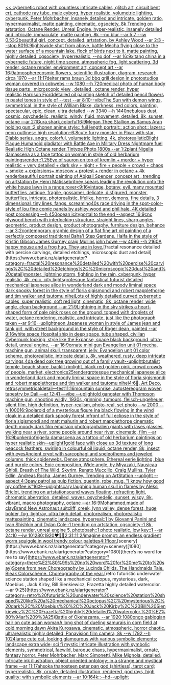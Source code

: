 [<< cybernetic robot with countless intricate cables, glitch art, circuit bent crt, cathode ray tube, male cyborg, hyper realistic, volumetric lighting, cyberpunk, Peter Mohrbacher, insanely detailed and intricate, golden ratio, hypermaximalist, matte painting, cinematic, cgsociety, 8k Trending on artstation, Octane Render, Unreal Engine, hyper-realistic, insanely detailed and intricate, immaculate, matte painting, 8k --no blur --ar 5:7 --iw 0.5](https://www.ebank.nz/aiartgenerator?category=%3C%3C%20cybernetic%20robot%20with%20countless%20intricate%20cables%2C%20glitch%20art%2C%20circuit%20bent%20crt%2C%20cathode%20ray%20tube%2C%20male%20cyborg%2C%20hyper%20realistic%2C%20volumetric%20lighting%2C%20cyberpunk%2C%20Peter%20Mohrbacher%2C%20insanely%20detailed%20and%20intricate%2C%20golden%20ratio%2C%20hypermaximalist%2C%20matte%20painting%2C%20cinematic%2C%20cgsociety%2C%208k%20Trending%20on%20artstation%2C%20Octane%20Render%2C%20Unreal%20Engine%2C%20hyper-realistic%2C%20insanely%20detailed%20and%20intricate%2C%20immaculate%2C%20matte%20painting%2C%208k%20--no%20blur%20--ar%205%3A7%20--iw%200.5)[3:2](https://www.ebank.nz/aiartgenerator?category=3%3A2)[beautiful girl, concept, detailed, artstation, by Ashley Wood --ar 2:3 --stop 80](https://www.ebank.nz/aiartgenerator?category=beautiful%20girl%2C%20concept%2C%20detailed%2C%20artstation%2C%20by%20Ashley%20Wood%20--ar%202%3A3%20--stop%2080)[16:9](https://www.ebank.nz/aiartgenerator?category=16%3A9)[lights](https://www.ebank.nz/aiartgenerator?category=lights)[wide shot from above,  battle Mecha flying close to the water surface of a mountain lake, flock of birds next to it, matte painting, highly detailed, cgsociety, hyperrealistic, --no dof, --ar 16:9](https://www.ebank.nz/aiartgenerator?category=wide%20shot%20from%20above%2C%20%20battle%20Mecha%20flying%20close%20to%20the%20water%20surface%20of%20a%20mountain%20lake%2C%20flock%20of%20birds%20next%20to%20it%2C%20matte%20painting%2C%20highly%20detailed%2C%20cgsociety%2C%20hyperrealistic%2C%20--no%20dof%2C%20--ar%2016%3A9)[xitang china in a cybernetic future, night time scene, atmospheric fog, light scattering, 3d render, octane render, environment art, concept art --ar 16:9](https://www.ebank.nz/aiartgenerator?category=xitang%20china%20in%20a%20cybernetic%20future%2C%20night%20time%20scene%2C%20atmospheric%20fog%2C%20light%20scattering%2C%203d%20render%2C%20octane%20render%2C%20environment%20art%2C%20concept%20art%20--ar%2016%3A9)[atmosphere](https://www.ebank.nz/aiartgenerator?category=atmosphere)[cosmic flowers, scientific illustration, diagram, research, circa 1970 --ar 11:17](https://www.ebank.nz/aiartgenerator?category=cosmic%20flowers%2C%20scientific%20illustration%2C%20diagram%2C%20research%2C%20circa%201970%20--ar%2011%3A17)[deiter rams braun 3d bbq grill design in photostudio](https://www.ebank.nz/aiartgenerator?category=deiter%20rams%20braun%203d%20bbq%20grill%20design%20in%20photostudio)[a woman covered in cobwebs --w 1080 --h 720](https://www.ebank.nz/aiartgenerator?category=a%20woman%20covered%20in%20cobwebs%20--w%201080%20--h%20720)[medical photo of human body tissue parts , microscopic view , detailed , octane render, hyper realistic,](https://www.ebank.nz/aiartgenerator?category=medical%20photo%20of%20human%20body%20tissue%20parts%20%2C%20microscopic%20view%20%2C%20detailed%20%2C%20octane%20render%2C%20hyper%20realistic%2C)[Harrison Fjord](https://www.ebank.nz/aiartgenerator?category=Harrison%20Fjord)[detailed oil painting sketch of detailed pencil flowers in pastel tones in style of --test --ar 8:10](https://www.ebank.nz/aiartgenerator?category=detailed%20oil%20painting%20sketch%20of%20detailed%20pencil%20flowers%20in%20pastel%20tones%20in%20style%20of%20--test%20--ar%208%3A10)[--vibe](https://www.ebank.nz/aiartgenerator?category=--vibe)[The Sun with demon wings, symmetrical, in the style of William Blake, darkness, red colors, painting, spectacular, epic, clean, ultra detailed --w 3340 --h 1440](https://www.ebank.nz/aiartgenerator?category=The%20Sun%20with%20demon%20wings%2C%20symmetrical%2C%20in%20the%20style%20of%20William%20Blake%2C%20darkness%2C%20red%20colors%2C%20painting%2C%20spectacular%2C%20epic%2C%20clean%2C%20ultra%20detailed%20--w%203340%20--h%201440)[nebulous dust, cosmic, psychedelic, realistic, windy, fluid, movement, detailed, 8k, sunset, octane —ar 2:1](https://www.ebank.nz/aiartgenerator?category=nebulous%20dust%2C%20cosmic%2C%20psychedelic%2C%20realistic%2C%20windy%2C%20fluid%2C%20movement%2C%20detailed%2C%208k%2C%20sunset%2C%20octane%20%E2%80%94ar%202%3A1)[Gura,shark,colorful](https://www.ebank.nz/aiartgenerator?category=Gura%2Cshark%2Ccolorful)[16:9](https://www.ebank.nz/aiartgenerator?category=16%3A9)[Megan Thee Stallion as Samus Aran holding gun::2 shonen anime style:: fuil length portrait:: action shot:: lazers:: neon outlines:: high resolution::](https://www.ebank.nz/aiartgenerator?category=Megan%20Thee%20Stallion%20as%20Samus%20Aran%20holding%20gun%3A%3A2%20shonen%20anime%20style%3A%3A%20fuil%20length%20portrait%3A%3A%20action%20shot%3A%3A%20lazers%3A%3A%20neon%20outlines%3A%3A%20high%20resolution%3A%3A)[6:8](https://www.ebank.nz/aiartgenerator?category=6%3A8)[cute furry monster in Pixar with star, Diablo series, angry, colorful, volumetric lighting, 4k, photorealistic](https://www.ebank.nz/aiartgenerator?category=cute%20furry%20monster%20in%20Pixar%20with%20star%2C%20Diablo%20series%2C%20angry%2C%20colorful%2C%20volumetric%20lighting%2C%204k%2C%20photorealistic)[Blight Plague Humanoid gladiator with Battle Axe in Military Dress Nightmare fuel Realistic High Octane render Tintype Photo 1800s  --ar 1:2](https://www.ebank.nz/aiartgenerator?category=Blight%20Plague%20Humanoid%20gladiator%20with%20Battle%20Axe%20in%20Military%20Dress%20Nightmare%20fuel%20Realistic%20High%20Octane%20render%20Tintype%20Photo%201800s%20%20--ar%201%3A2)[plant Nigella damascena as a face tattoo on woman in style of old herbarium paintings](https://www.ebank.nz/aiartgenerator?category=plant%20Nigella%20damascena%20as%20a%20face%20tattoo%20on%20woman%20in%20style%20of%20old%20herbarium%20paintings)[render::1.25](https://www.ebank.nz/aiartgenerator?category=render%3A%3A1.25)[Eye of sauron on top of kremlin + mordor +  hyper realistic + very detailed + dark sky + night + fire + people + crowd + chaos + smoke + explosions+ moscow + protest + render in octane + 4k render](https://www.ebank.nz/aiartgenerator?category=Eye%20of%20sauron%20on%20top%20of%20kremlin%20%2B%20mordor%20%2B%20%20hyper%20realistic%20%2B%20very%20detailed%20%2B%20dark%20sky%20%2B%20night%20%2B%20fire%20%2B%20people%20%2B%20crowd%20%2B%20chaos%20%2B%20smoke%20%2B%20explosions%2B%20moscow%20%2B%20protest%20%2B%20render%20in%20octane%20%2B%204k%20render)[beautiful portrait painting of Abigail Spencer, concept art , trending on artstation by Henri Matisse](https://www.ebank.nz/aiartgenerator?category=beautiful%20portrait%20painting%20of%20Abigail%20Spencer%2C%20concept%20art%20%2C%20trending%20on%20artstation%20by%20Henri%20Matisse)[britney spears leading the revolution onto the white house lawn in a range rover](https://www.ebank.nz/aiartgenerator?category=britney%20spears%20leading%20the%20revolution%20onto%20the%20white%20house%20lawn%20in%20a%20range%20rover)[<9:16](https://www.ebank.nz/aiartgenerator?category=%3C9%3A16)[vintage, botany, evil, many mounted butterflies, antique, fragile, gossamer, delicate, disfigured, monster, butterflies, intricate, photorealistic, lifelike, horror, demons, fine details, 3 dimensional, tiny lines, fangs, screaming](https://www.ebank.nz/aiartgenerator?category=vintage%2C%20botany%2C%20evil%2C%20many%20mounted%20butterflies%2C%20antique%2C%20fragile%2C%20gossamer%2C%20delicate%2C%20disfigured%2C%20monster%2C%20butterflies%2C%20intricate%2C%20photorealistic%2C%20lifelike%2C%20horror%2C%20demons%2C%20fine%20details%2C%203%20dimensional%2C%20tiny%20lines%2C%20fangs%2C%20screaming)[40s race driving in the spot-color-style of lou fine comic panels by ashley wood and phil hale, 4K detailed post processing —h 450](https://www.ebank.nz/aiartgenerator?category=40s%20race%20driving%20in%20the%20spot-color-style%20of%20lou%20fine%20comic%20panels%20by%20ashley%20wood%20and%20phil%20hale%2C%204K%20detailed%20post%20processing%20%E2%80%94h%20450)[ocean icity](https://www.ebank.nz/aiartgenerator?category=ocean%20icity)[portal to the end --aspect 16:9](https://www.ebank.nz/aiartgenerator?category=portal%20to%20the%20end%20--aspect%2016%3A9)[cnc plywood bench with interlocking structure, straight lines, sharp angles, geometric, product design, product photography, furniture design, behance --ar 3:2](https://www.ebank.nz/aiartgenerator?category=cnc%20plywood%20bench%20with%20interlocking%20structure%2C%20straight%20lines%2C%20sharp%20angles%2C%20geometric%2C%20product%20design%2C%20product%20photography%2C%20furniture%20design%2C%20behance%20--ar%203%3A2)[contemporary graphic design of a flat fine art oil painting of a perfectly composed traditional Baha'i Step Gardens,  Haifa in the style of Kristin Gibson James Gurney craig Mullins john howe --w 4096 --h 2160](https://www.ebank.nz/aiartgenerator?category=contemporary%20graphic%20design%20of%20a%20flat%20fine%20art%20oil%20painting%20of%20a%20perfectly%20composed%20traditional%20Baha%27i%20Step%20Gardens%2C%20%20Haifa%20in%20the%20style%20of%20Kristin%20Gibson%20James%20Gurney%20craig%20Mullins%20john%20howe%20--w%204096%20--h%202160)[A happy mouse and a frog hug. They are in love.](https://www.ebank.nz/aiartgenerator?category=A%20happy%20mouse%20and%20a%20frog%20hug.%20They%20are%20in%20love.)[fractal resonance detailed with percise carvings, detailed etchings, microscopic dust and detail](https://www.ebank.nz/aiartgenerator?category=fractal%20resonance%20detailed%20with%20percise%20carvings%2C%20detailed%20etchings%2C%20microscopic%20dust%20and%20detail)[monster, lightning storm, fighting in the rain, cyberpunk, hyper realistic, 4k, epic, city lights](https://www.ebank.nz/aiartgenerator?category=monster%2C%20lightning%20storm%2C%20fighting%20in%20the%20rain%2C%20cyberpunk%2C%20hyper%20realistic%2C%204k%2C%20epic%2C%20city%20lights)[grotesque fantastical futurist detailed mechanical japanese alice in wonderland dark and moody liminal space dark spooky forest in the style of floria sigismondi and robert mapplethorpe and tim walker and tsutomu nihei](https://www.ebank.nz/aiartgenerator?category=grotesque%20fantastical%20futurist%20detailed%20mechanical%20japanese%20alice%20in%20wonderland%20dark%20and%20moody%20liminal%20space%20dark%20spooky%20forest%20in%20the%20style%20of%20floria%20sigismondi%20and%20robert%20mapplethorpe%20and%20tim%20walker%20and%20tsutomu%20nihei)[Lots of highly detailed curved cybernetic cables, super realistic, soft red light, cinematic, 8k, octane render, wide angle, clean background --ar 21:9](https://www.ebank.nz/aiartgenerator?category=Lots%20of%20highly%20detailed%20curved%20cybernetic%20cables%2C%20super%20realistic%2C%20soft%20red%20light%2C%20cinematic%2C%208k%2C%20octane%20render%2C%20wide%20angle%2C%20clean%20background%20--ar%2021%3A9)[Lightning in the sky strikes a heart-shaped form of pale pink roses on the ground, topped with droplets of water, octane rendering, realistic, and intricate, just like the photograph taken --ar 9:16](https://www.ebank.nz/aiartgenerator?category=Lightning%20in%20the%20sky%20strikes%20a%20heart-shaped%20form%20of%20pale%20pink%20roses%20on%20the%20ground%2C%20topped%20with%20droplets%20of%20water%2C%20octane%20rendering%2C%20realistic%2C%20and%20intricate%2C%20just%20like%20the%20photograph%20taken%20--ar%209%3A16)[--uplight](https://www.ebank.nz/aiartgenerator?category=--uplight)[neon Japanese woman in style of James jean and tank girl, with street background in the style of Roger dean, painted --ar 9:16](https://www.ebank.nz/aiartgenerator?category=neon%20Japanese%20woman%20in%20style%20of%20James%20jean%20and%20tank%20girl%2C%20with%20street%20background%20in%20the%20style%20of%20Roger%20dean%2C%20painted%20--ar%209%3A16)[white space Hospital ship in deep space, tube shaped, civilian Cyberpunk looking, style like the Expanse, space black background, ultra-detail, unreal engine, --ar 16:9](https://www.ebank.nz/aiartgenerator?category=white%20space%20Hospital%20ship%20in%20deep%20space%2C%20tube%20shaped%2C%20civilian%20Cyberpunk%20looking%2C%20style%20like%20the%20Expanse%2C%20space%20black%20background%2C%20ultra-detail%2C%20unreal%20engine%2C%20--ar%2016%3A9)[ornate   mini gun Evangelion unit 01 mecha, machine gun, animal skull, transparent, jelly, Evangelion unit 01 color scheme, photorealistic, intricate details, 8k, weathered, rusty, deep intricate carvings,](https://www.ebank.nz/aiartgenerator?category=ornate%20%20%20mini%20gun%20Evangelion%20unit%2001%20mecha%2C%20machine%20gun%2C%20animal%20skull%2C%20transparent%2C%20jelly%2C%20Evangelion%20unit%2001%20color%20scheme%2C%20photorealistic%2C%20intricate%20details%2C%208k%2C%20weathered%2C%20rusty%2C%20deep%20intricate%20carvings%2C)[4d](https://www.ebank.nz/aiartgenerator?category=4d)[a dead oak tree growing out of a family vault](https://www.ebank.nz/aiartgenerator?category=a%20dead%20oak%20tree%20growing%20out%20of%20a%20family%20vault)[--uplight](https://www.ebank.nz/aiartgenerator?category=--uplight)[brutalist temple, beach shore, backlit rimlight, black red golden pink, crowd crowds of people, market, electronics](https://www.ebank.nz/aiartgenerator?category=brutalist%20temple%2C%20beach%20shore%2C%20backlit%20rimlight%2C%20black%20red%20golden%20pink%2C%20crowd%20crowds%20of%20people%2C%20market%2C%20electronics)[25](https://www.ebank.nz/aiartgenerator?category=25)[render](https://www.ebank.nz/aiartgenerator?category=render)[grotesque mechanical japanese alice in wonderland dark and moody liminal space in the style of floria sigismondi and robert mapplethorpe and tim walker and tsutomu nihei](https://www.ebank.nz/aiartgenerator?category=grotesque%20mechanical%20japanese%20alice%20in%20wonderland%20dark%20and%20moody%20liminal%20space%20in%20the%20style%20of%20floria%20sigismondi%20and%20robert%20mapplethorpe%20and%20tim%20walker%20and%20tsutomu%20nihei)[4:6](https://www.ebank.nz/aiartgenerator?category=4%3A6)[🌝, Art Deco, retro](https://www.ebank.nz/aiartgenerator?category=%F0%9F%8C%9D%2C%20Art%20Deco%2C%20retro)[symmetrical](https://www.ebank.nz/aiartgenerator?category=symmetrical)[detail](https://www.ebank.nz/aiartgenerator?category=detail)[—test](https://www.ebank.nz/aiartgenerator?category=%E2%80%94test)[11:16](https://www.ebank.nz/aiartgenerator?category=11%3A16)[mountain sunrise, autostereogram woven tapestry by Dali —ar 12:41 —vibe --uplight](https://www.ebank.nz/aiartgenerator?category=mountain%20sunrise%2C%20autostereogram%20woven%20tapestry%20by%20Dali%20%E2%80%94ar%2012%3A41%20%E2%80%94vibe%20--uplight)[old gangster with Thompson machine gun, shooting wildly, 1930s, grinning, tumours, fleisch-ungeheuer, silent film, high definition, hyper-realism, photo-real, set photo --w 2000 --h 1000](https://www.ebank.nz/aiartgenerator?category=old%20gangster%20with%20Thompson%20machine%20gun%2C%20shooting%20wildly%2C%201930s%2C%20grinning%2C%20tumours%2C%20fleisch-ungeheuer%2C%20silent%20film%2C%20high%20definition%2C%20hyper-realism%2C%20photo-real%2C%20set%20photo%20--w%202000%20--h%201000)[16:9](https://www.ebank.nz/aiartgenerator?category=16%3A9)[polaroid of a mysterious figure ina black flowing in the wind cloak in a detailed dark spooky forest infront of full eclipse in the style of floria sigismondi and matt mahurin and robert mapplethorpe cinematic depth moody dark film emulsion photograph](https://www.ebank.nz/aiartgenerator?category=polaroid%20of%20a%20mysterious%20figure%20ina%20black%20flowing%20in%20the%20wind%20cloak%20in%20a%20detailed%20dark%20spooky%20forest%20infront%20of%20full%20eclipse%20in%20the%20style%20of%20floria%20sigismondi%20and%20matt%20mahurin%20and%20robert%20mapplethorpe%20cinematic%20depth%20moody%20dark%20film%20emulsion%20photograph)[alien giants with lases glasses, walking near a river, some people around near river, cinematic, film  --ar 16:9](https://www.ebank.nz/aiartgenerator?category=alien%20giants%20with%20lases%20glasses%2C%20walking%20near%20a%20river%2C%20some%20people%20around%20near%20river%2C%20cinematic%2C%20film%20%20--ar%2016%3A9)[bunker](https://www.ebank.nz/aiartgenerator?category=bunker)[dof](https://www.ebank.nz/aiartgenerator?category=dof)[nigella damascena as a tattoo of old herbarium paintings on hyper realistic skin](https://www.ebank.nz/aiartgenerator?category=nigella%20damascena%20as%20a%20tattoo%20of%20old%20herbarium%20paintings%20on%20hyper%20realistic%20skin)[--uplight](https://www.ebank.nz/aiartgenerator?category=--uplight)[1](https://www.ebank.nz/aiartgenerator?category=1)[gold face with close up 3d texture of long peacock feathers, swirling in colourful oil liquid, octane render, 8k, insect with eyes](https://www.ebank.nz/aiartgenerator?category=gold%20face%20with%20close%20up%203d%20texture%20of%20long%20peacock%20feathers%2C%20swirling%20in%20colourful%20oil%20liquid%2C%20octane%20render%2C%208k%2C%20insect%20with%20eyes)[Ancient crypt with sarcophagi and speleothems and jeweled columns, thick spiderwebs. Dense atmosphere. Ethereal eerie lighting, blue and purple colors. Epic composition, Wide angle, by Miyazaki, Nausicaa Ghibli, Breath of The Wild, Skyrim, Renato Muccillo, Craig Mullins, Tyler Edlin, Andreas Rocha, James Gurney. Trending on ArtStation --uplight  --aspect 4:3](https://www.ebank.nz/aiartgenerator?category=Ancient%20crypt%20with%20sarcophagi%20and%20speleothems%20and%20jeweled%20columns%2C%20thick%20spiderwebs.%20Dense%20atmosphere.%20Ethereal%20eerie%20lighting%2C%20blue%20and%20purple%20colors.%20Epic%20composition%2C%20Wide%20angle%2C%20by%20Miyazaki%2C%20Nausicaa%20Ghibli%2C%20Breath%20of%20The%20Wild%2C%20Skyrim%2C%20Renato%20Muccillo%2C%20Craig%20Mullins%2C%20Tyler%20Edlin%2C%20Andreas%20Rocha%2C%20James%20Gurney.%20Trending%20on%20ArtStation%20--uplight%20%20--aspect%204%3A3)[paw patrol as pulp fiction. quentin, robe, mug. "I know how good my coffee is"](https://www.ebank.nz/aiartgenerator?category=paw%20patrol%20as%20pulp%20fiction.%20quentin%2C%20robe%2C%20mug.%20%22I%20know%20how%20good%20my%20coffee%20is%22)[16:9](https://www.ebank.nz/aiartgenerator?category=16%3A9)[--uplight](https://www.ebank.nz/aiartgenerator?category=--uplight)[scary laughing human skull in flames by Aleksi Briclot, trending on artstation](https://www.ebank.nz/aiartgenerator?category=scary%20laughing%20human%20skull%20in%20flames%20by%20Aleksi%20Briclot%2C%20trending%20on%20artstation)[sound waves floating, refracting light, chromatic aberration, detailed, waves, psychedelic, sunset, wispy, 8k, vibrant, macro photography, octane --ar 16:9](https://www.ebank.nz/aiartgenerator?category=sound%20waves%20floating%2C%20refracting%20light%2C%20chromatic%20aberration%2C%20detailed%2C%20waves%2C%20psychedelic%2C%20sunset%2C%20wispy%2C%208k%2C%20vibrant%2C%20macro%20photography%2C%20octane%20--ar%2016%3A9)[Mohammed,made of clay](https://www.ebank.nz/aiartgenerator?category=Mohammed%2Cmade%20of%20clay)[Brand New Astronaut suit](https://www.ebank.nz/aiartgenerator?category=Brand%20New%20Astronaut%20suit)[cliff, creek, lynn valley, dense forest, huge bolder, fog, lightray, ultra high detail, photorealism, photorealistic mattepainting, cinematic landscape, hyperreal::1 by Giovanni Panini and Ivan Shishkin and Dylan Cole::1 trending on artstation, cgsociety::1 8k, octane render, unreal engine 5, photobash::1 photo realistic, low key::1 --ar 24:10 --iw 10](https://www.ebank.nz/aiartgenerator?category=cliff%2C%20creek%2C%20lynn%20valley%2C%20dense%20forest%2C%20huge%20bolder%2C%20fog%2C%20lightray%2C%20ultra%20high%20detail%2C%20photorealism%2C%20photorealistic%20mattepainting%2C%20cinematic%20landscape%2C%20hyperreal%3A%3A1%20by%20Giovanni%20Panini%20and%20Ivan%20Shishkin%20and%20Dylan%20Cole%3A%3A1%20trending%20on%20artstation%2C%20cgsociety%3A%3A1%208k%2C%20octane%20render%2C%20unreal%20engine%205%2C%20photobash%3A%3A1%20photo%20realistic%2C%20low%20key%3A%3A1%20--ar%2024%3A10%20--iw%2010)[1280:1920](https://www.ebank.nz/aiartgenerator?category=1280%3A1920)[❤️‍🔥🤍](https://www.ebank.nz/aiartgenerator?category=%E2%9D%A4%EF%B8%8F%E2%80%8D%F0%9F%94%A5%F0%9F%A4%8D)[2:3](https://www.ebank.nz/aiartgenerator?category=2%3A3)[1:1](https://www.ebank.nz/aiartgenerator?category=1%3A1)[1:2](https://www.ebank.nz/aiartgenerator?category=1%3A2)[/imagine prompt: an endless gradient worm squiggle in wool trendy colour palettes](https://www.ebank.nz/aiartgenerator?category=/imagine%20prompt%3A%20an%20endless%20gradient%20worm%20squiggle%20in%20wool%20trendy%20colour%20palettes)[4:1](https://www.ebank.nz/aiartgenerator?category=4%3A1)[floor.](https://www.ebank.nz/aiartgenerator?category=floor.)[scenery](https://www.ebank.nz/aiartgenerator?category=scenery)[1080](https://www.ebank.nz/aiartgenerator?category=1080)[there’s no word for me to say](https://www.ebank.nz/aiartgenerator?category=there%E2%80%99s%20no%20word%20for%20me%20to%20say)[Scene from new Choreography by Lucinda Childs. The Handmaids Tale. Bleak Colorscheme. Choreography of the year.](https://www.ebank.nz/aiartgenerator?category=Scene%20from%20new%20Choreography%20by%20Lucinda%20Childs.%20The%20Handmaids%20Tale.%20Bleak%20Colorscheme.%20Choreography%20of%20the%20year.)[retro futuristic underwater science station shaped like a mechanical octopus, mysterious, dark, Moebius , Jack Kirby, Bill Sienkiewicz, Frazetta highly detailed watercolor. —ar 9:25](https://www.ebank.nz/aiartgenerator?category=retro%20futuristic%20underwater%20science%20station%20shaped%20like%20a%20mechanical%20octopus%2C%20mysterious%2C%20dark%2C%20Moebius%20%2C%20Jack%20Kirby%2C%20Bill%20Sienkiewicz%2C%20Frazetta%20highly%20detailed%20watercolor.%20%E2%80%94ar%209%3A25)[Battle of Okehazama, --ar 1920:1080](https://www.ebank.nz/aiartgenerator?category=Battle%20of%20Okehazama%2C%20--ar%201920%3A1080)[ongo gablogian hair on cute asian woman](https://www.ebank.nz/aiartgenerator?category=ongo%20gablogian%20hair%20on%20cute%20asian%20woman)[A long shot of dueling samurais in corn field at cold morning dawn Akira Kurosawa, cinematic, atmospheric, horror chaotic, ultrarealistic highly detailed, Panavision film camera, 8k --w 1792 --h 1024](https://www.ebank.nz/aiartgenerator?category=A%20long%20shot%20of%20dueling%20samurais%20in%20corn%20field%20at%20cold%20morning%20dawn%20Akira%20Kurosawa%2C%20cinematic%2C%20atmospheric%2C%20horror%20chaotic%2C%20ultrarealistic%20highly%20detailed%2C%20Panavision%20film%20camera%2C%208k%20--w%201792%20--h%201024)[large cute cat, looking glamourous with various symbolic elements; landscape extra wide; sci fi mystic intricate illustration with symbolic elements, symmetrical, faewild, baroque chaos, hypermaximalist, ornate, fantasy horror, Peter Mohrbacher, Marc Simonetti, Mike Mignola, detailed, intricate ink illustration, object oriented ontology; in a strange and mystical frame --ar 11:17](https://www.ebank.nz/aiartgenerator?category=large%20cute%20cat%2C%20looking%20glamourous%20with%20various%20symbolic%20elements%3B%20landscape%20extra%20wide%3B%20sci%20fi%20mystic%20intricate%20illustration%20with%20symbolic%20elements%2C%20symmetrical%2C%20faewild%2C%20baroque%20chaos%2C%20hypermaximalist%2C%20ornate%2C%20fantasy%20horror%2C%20Peter%20Mohrbacher%2C%20Marc%20Simonetti%2C%20Mike%20Mignola%2C%20detailed%2C%20intricate%20ink%20illustration%2C%20object%20oriented%20ontology%3B%20in%20a%20strange%20and%20mystical%20frame%20--ar%2011%3A17)[ahsoka thanos](https://www.ebank.nz/aiartgenerator?category=ahsoka%20thanos)[teen peter pan god (shirtless), tarot card; hyperrealistic, 8k, ornate, detailed illustration, rendered, god rays, high quality; with symbolic elements --ar 10:16](https://www.ebank.nz/aiartgenerator?category=teen%20peter%20pan%20god%20%28shirtless%29%2C%20tarot%20card%3B%20hyperrealistic%2C%208k%2C%20ornate%2C%20detailed%20illustration%2C%20rendered%2C%20god%20rays%2C%20high%20quality%3B%20with%20symbolic%20elements%20--ar%2010%3A16)[4k::](https://www.ebank.nz/aiartgenerator?category=4k%3A%3A)[--hd](https://www.ebank.nz/aiartgenerator?category=--hd)[--uplight](https://www.ebank.nz/aiartgenerator?category=--uplight)